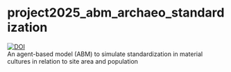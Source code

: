 # project2025_abm_archaeo_standardization
[![DOI](https://zenodo.org/badge/927056325.svg)](https://doi.org/10.5281/zenodo.14801085)
<br>
An agent-based model (ABM) to simulate standardization in material cultures in relation to site area and population

